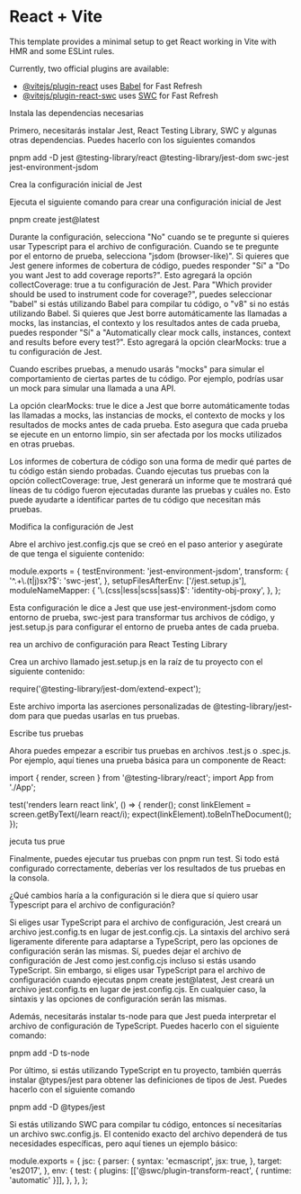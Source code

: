 # React + Vite

This template provides a minimal setup to get React working in Vite with HMR and some ESLint rules.

Currently, two official plugins are available:

- [@vitejs/plugin-react](https://github.com/vitejs/vite-plugin-react/blob/main/packages/plugin-react/README.md) uses [Babel](https://babeljs.io/) for Fast Refresh
- [@vitejs/plugin-react-swc](https://github.com/vitejs/vite-plugin-react-swc) uses [SWC](https://swc.rs/) for Fast Refresh


Instala las dependencias necesarias

Primero, necesitarás instalar Jest, React Testing Library, SWC y algunas otras dependencias. Puedes hacerlo con los siguientes comandos

pnpm add -D jest @testing-library/react @testing-library/jest-dom swc-jest jest-environment-jsdom

Crea la configuración inicial de Jest

Ejecuta el siguiente comando para crear una configuración inicial de Jest

pnpm create jest@latest

Durante la configuración, selecciona "No" cuando se te pregunte si quieres usar Typescript para el archivo de configuración. Cuando se te pregunte por el entorno de prueba, selecciona "jsdom (browser-like)".
Si quieres que Jest genere informes de cobertura de código, puedes responder "Sí" a "Do you want Jest to add coverage reports?". Esto agregará la opción collectCoverage: true a tu configuración de Jest.
Para "Which provider should be used to instrument code for coverage?", puedes seleccionar "babel" si estás utilizando Babel para compilar tu código, o "v8" si no estás utilizando Babel.
Si quieres que Jest borre automáticamente las llamadas a mocks, las instancias, el contexto y los resultados antes de cada prueba, puedes responder "Sí" a "Automatically clear mock calls, instances, context and results before every test?". Esto agregará la opción clearMocks: true a tu configuración de Jest.

Cuando escribes pruebas, a menudo usarás "mocks" para simular el comportamiento de ciertas partes de tu código. Por ejemplo, podrías usar un mock para simular una llamada a una API.

La opción clearMocks: true le dice a Jest que borre automáticamente todas las llamadas a mocks, las instancias de mocks, el contexto de mocks y los resultados de mocks antes de cada prueba. Esto asegura que cada prueba se ejecute en un entorno limpio, sin ser afectada por los mocks utilizados en otras pruebas.

Los informes de cobertura de código son una forma de medir qué partes de tu código están siendo probadas. Cuando ejecutas tus pruebas con la opción collectCoverage: true, Jest generará un informe que te mostrará qué líneas de tu código fueron ejecutadas durante las pruebas y cuáles no. Esto puede ayudarte a identificar partes de tu código que necesitan más pruebas.

Modifica la configuración de Jest

Abre el archivo jest.config.cjs que se creó en el paso anterior y asegúrate de que tenga el siguiente contenido:

module.exports = {
  testEnvironment: 'jest-environment-jsdom',
  transform: {
    '^.+\\.(t|j)sx?$': 'swc-jest',
  },
  setupFilesAfterEnv: ['<rootDir>/jest.setup.js'],
  moduleNameMapper: {
    '\\.(css|less|scss|sass)$': 'identity-obj-proxy',
  },
};

Esta configuración le dice a Jest que use jest-environment-jsdom como entorno de prueba, swc-jest para transformar tus archivos de código, y jest.setup.js para configurar el entorno de prueba antes de cada prueba.

rea un archivo de configuración para React Testing Library

Crea un archivo llamado jest.setup.js en la raíz de tu proyecto con el siguiente contenido:

require('@testing-library/jest-dom/extend-expect');

Este archivo importa las aserciones personalizadas de @testing-library/jest-dom para que puedas usarlas en tus pruebas.

Escribe tus pruebas

Ahora puedes empezar a escribir tus pruebas en archivos .test.js o .spec.js. Por ejemplo, aquí tienes una prueba básica para un componente de React:

import { render, screen } from '@testing-library/react';
import App from './App';

test('renders learn react link', () => {
  render(<App />);
  const linkElement = screen.getByText(/learn react/i);
  expect(linkElement).toBeInTheDocument();
});

jecuta tus prue

Finalmente, puedes ejecutar tus pruebas con pnpm run test. Si todo está configurado correctamente, deberías ver los resultados de tus pruebas en la consola.


¿Qué cambios haría a la configuración si le diera que sí quiero usar Typescript para el archivo de configuración?

Si eliges usar TypeScript para el archivo de configuración, Jest creará un archivo jest.config.ts en lugar de jest.config.cjs. La sintaxis del archivo será ligeramente diferente para adaptarse a TypeScript, pero las opciones de configuración serán las mismas. Sí, puedes dejar el archivo de configuración de Jest como jest.config.cjs incluso si estás usando TypeScript. Sin embargo, si eliges usar TypeScript para el archivo de configuración cuando ejecutas pnpm create jest@latest, Jest creará un archivo jest.config.ts en lugar de jest.config.cjs. En cualquier caso, la sintaxis y las opciones de configuración serán las mismas.

Además, necesitarás instalar ts-node para que Jest pueda interpretar el archivo de configuración de TypeScript. Puedes hacerlo con el siguiente comando:

pnpm add -D ts-node

Por último, si estás utilizando TypeScript en tu proyecto, también querrás instalar @types/jest para obtener las definiciones de tipos de Jest. Puedes hacerlo con el siguiente comando

pnpm add -D @types/jest

Si estás utilizando SWC para compilar tu código, entonces sí necesitarías un archivo swc.config.js. El contenido exacto del archivo dependerá de tus necesidades específicas, pero aquí tienes un ejemplo básico:

module.exports = {
  jsc: {
    parser: {
      syntax: 'ecmascript',
      jsx: true,
    },
    target: 'es2017',
  },
  env: {
    test: {
      plugins: [['@swc/plugin-transform-react', { runtime: 'automatic' }]],
    },
  },
};
